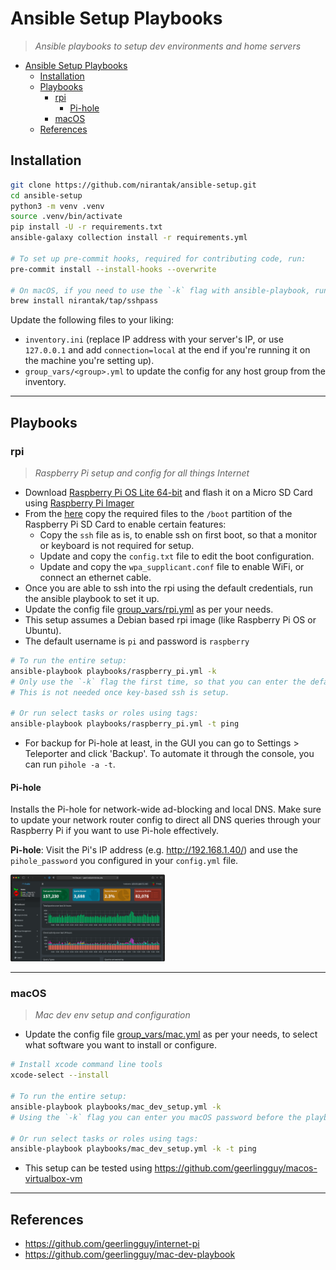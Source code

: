 # Ansible Setup Playbooks

> _Ansible playbooks to setup dev environments and home servers_

- [Ansible Setup Playbooks](#ansible-setup-playbooks)
  - [Installation](#installation)
  - [Playbooks](#playbooks)
    - [rpi](#rpi)
      - [Pi-hole](#pi-hole)
    - [macOS](#macos)
  - [References](#references)

## Installation

```bash
git clone https://github.com/nirantak/ansible-setup.git
cd ansible-setup
python3 -m venv .venv
source .venv/bin/activate
pip install -U -r requirements.txt
ansible-galaxy collection install -r requirements.yml

# To set up pre-commit hooks, required for contributing code, run:
pre-commit install --install-hooks --overwrite

# On macOS, if you need to use the `-k` flag with ansible-playbook, run:
brew install nirantak/tap/sshpass
```

Update the following files to your liking:

- `inventory.ini` (replace IP address with your server's IP, or use `127.0.0.1` and add `connection=local` at the end if you're running it on the machine you're setting up).
- `group_vars/<group>.yml` to update the config for any host group from the inventory.

---

## Playbooks

### rpi

> _Raspberry Pi setup and config for all things Internet_

- Download [Raspberry Pi OS Lite 64-bit](https://www.raspberrypi.com/software/operating-systems/#raspberry-pi-os-64-bit) and flash it on a Micro SD Card using [Raspberry Pi Imager](https://www.raspberrypi.com/software/)
- From the [here](roles/raspberry-pi/files/boot) copy the required files to the `/boot` partition of the Raspberry Pi SD Card to enable certain features:
  - Copy the `ssh` file as is, to enable ssh on first boot, so that a monitor or keyboard is not required for setup.
  - Update and copy the `config.txt` file to edit the boot configuration.
  - Update and copy the `wpa_supplicant.conf` file to enable WiFi, or connect an ethernet cable.
- Once you are able to ssh into the rpi using the default credentials, run the ansible playbook to set it up.
- Update the config file [group_vars/rpi.yml](group_vars/rpi.yml) as per your needs.
- This setup assumes a Debian based rpi image (like Raspberry Pi OS or Ubuntu).
- The default username is `pi` and password is `raspberry`

```bash
# To run the entire setup:
ansible-playbook playbooks/raspberry_pi.yml -k
# Only use the `-k` flag the first time, so that you can enter the default ssh password.
# This is not needed once key-based ssh is setup.

# Or run select tasks or roles using tags:
ansible-playbook playbooks/raspberry_pi.yml -t ping
```

- For backup for Pi-hole at least, in the GUI you can go to Settings > Teleporter and click 'Backup'. To automate it through the console, you can run `pihole -a -t`.

#### Pi-hole

Installs the Pi-hole for network-wide ad-blocking and local DNS. Make sure to update your network router config to direct all DNS queries through your Raspberry Pi if you want to use Pi-hole effectively.

**Pi-hole**: Visit the Pi's IP address (e.g. http://192.168.1.40/) and use the `pihole_password` you configured in your `config.yml` file.

<img src=".github/images/pi-hole.png" title="Pi-hole Dashboard" width="49%" />

---

### macOS

> _Mac dev env setup and configuration_

- Update the config file [group_vars/mac.yml](group_vars/mac.yml) as per your needs, to select what software you want to install or configure.

```bash
# Install xcode command line tools
xcode-select --install

# To run the entire setup:
ansible-playbook playbooks/mac_dev_setup.yml -k
# Using the `-k` flag you can enter you macOS password before the playbook runs

# Or run select tasks or roles using tags:
ansible-playbook playbooks/mac_dev_setup.yml -k -t ping
```

- This setup can be tested using https://github.com/geerlingguy/macos-virtualbox-vm

---

## References

- https://github.com/geerlingguy/internet-pi
- https://github.com/geerlingguy/mac-dev-playbook
